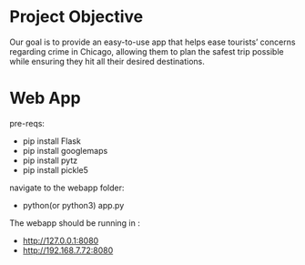 # Project Objective

Our goal is to provide an easy-to-use app that helps ease tourists’ concerns regarding crime in Chicago, allowing them to plan the safest trip possible while ensuring they hit all their desired destinations.

# Web App
pre-reqs:
- pip install Flask
- pip install googlemaps
- pip install pytz
- pip install pickle5

navigate to the webapp folder: 
- python(or python3) app.py

The webapp should be running in : 
- http://127.0.0.1:8080
- http://192.168.7.72:8080
